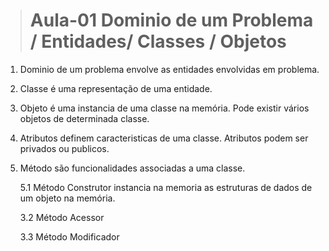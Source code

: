 > # Aula-01 Dominio de um Problema / Entidades/ Classes / Objetos  

1. Dominio de um problema envolve as entidades envolvidas em problema.
2. Classe é uma representação de uma entidade.
3. Objeto é uma instancia de uma classe na memória. Pode existir vários objetos de
   determinada classe. 
4. Atributos definem caracteristicas de uma classe. Atributos podem ser privados ou
   publicos.
5. Método são funcionalidades associadas a uma classe.

   5.1 Método Construtor instancia na memoria as estruturas de dados de um objeto na 
       memória.

   3.2 Método Acessor

   3.3 Método Modificador

